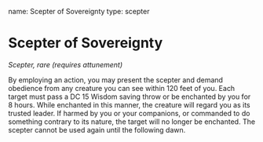 name: Scepter of Sovereignty
type: scepter

# Scepter of Sovereignty
_Scepter, rare (requires attunement)_

By employing an action, you may present the scepter and demand obedience from any creature you can see within 120 feet of you. Each target must pass a DC 15 Wisdom saving throw or be enchanted by you for 8 hours. While enchanted in this manner, the creature will regard you as its trusted leader. If harmed by you or your companions, or commanded to do something contrary to its nature, the target will no longer be enchanted. The scepter cannot be used again until the following dawn.
